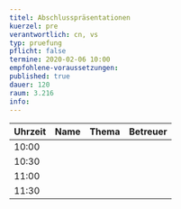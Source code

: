 ```yaml
---
titel: Abschlusspräsentationen
kuerzel: pre
verantwortlich: cn, vs
typ: pruefung
pflicht: false
termine: 2020-02-06 10:00
empfohlene-voraussetzungen: 
published: true
dauer: 120
raum: 3.216
info: 
---
```



| Uhrzeit | Name | Thema | Betreuer |
| ------- | ---- | ----- | -------- |
| 10:00   |      |       |          |
| 10:30   |      |       |          |
| 11:00   |      |       |          |
| 11:30   |      |       |          |